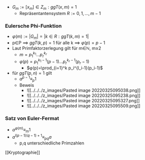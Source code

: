 + $G_m:={[x_m]∈Z_m:ggT(x,m)=1}$
	+ Repräsentantensystem $R:={0,1,...,m-1}$
### Eulersche Phi-Funktion
+  $φ(m):=|G_m|=|{k∈R:ggT(k,m)=1}|$
+  p∈P ==> $ggT(k,p)=1$ für alle k ==> $φ(p)=p-1$
+  Laut Primfaktorzerlegung gilt für m∈ℕ, m≥2
	+  $m=p_1^{k_1}...p_r^{k_r}$
	+  $φ(p)=p_1^{k_1-1}(p-1)...p_r^{k_r-1}(p_r-1)$
		+  $φ(p)=\prod_{i=1}^k p_i^{l_i-1}(p_i-1)$
+  für $ggT(p,n)=1$ gilt
	+ $a^{p-1}≡_p1$
	+ Beweis
		+  ![[../../../z_images/Pasted image 20220325095038.png]]
		+  ![[../../../z_images/Pasted image 20220325095238.png]]
		+  ![[../../../z_images/Pasted image 20220325095327.png]]
		+  ![[../../../z_images/Pasted image 20220325095509.png]]


### Satz von Euler-Fermat
+   $a^{φ(m)}≡_m1$
+   $a^{l(p-1)(q-1)+1}≡_{pq}a$
	+   p,q unterschiedliche Primzahlen

[[Kryptographie]]